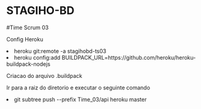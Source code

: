 # STAGIHO-BD

#Time Scrum 03

Config Heroku
<li>heroku git:remote -a stagihobd-ts03
<li>heroku config:add BUILDPACK_URL=https://github.com/heroku/heroku-buildpack-nodejs

Criacao do arquivo .buildpack

Ir para a raiz do diretorio e executar o seguinte comando
<li> git subtree push --prefix Time_03/api heroku master

